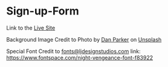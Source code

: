 # Sign-up-Form

Link to the [Live Site](Link)

Background Image Credit to
    Photo by <a
                href="https://unsplash.com/@dparker07?utm_content=creditCopyText&utm_medium=referral&utm_source=unsplash">Dan
                Parker</a> on <a
                href="https://unsplash.com/photos/man-in-black-jacket-standing-beside-man-in-black-jacket-u9m_vp7ZhUY?utm_content=creditCopyText&utm_medium=referral&utm_source=unsplash">Unsplash</a>

Special Font Credit to 
    fonts@ljdesignstudios.com
    link: https://www.fontspace.com/night-vengeance-font-f83922